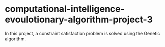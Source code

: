 # computational-intelligence-evoulotionary-algorithm-project-3
In this project, a constraint satisfaction problem is solved using the Genetic algorithm.
